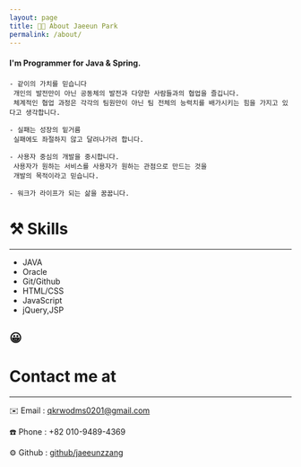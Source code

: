 ```yaml
---
layout: page
title: 👩‍💻 About Jaeeun Park
permalink: /about/
---
```


#### I'm Programmer for Java & Spring.

```
- 같이의 가치를 믿습니다
 개인의 발전만이 아닌 공동체의 발전과 다양한 사람들과의 협업을 즐깁니다.
 체계적인 협업 과정은 각각의 팀원만이 아닌 팀 전체의 능력치를 배가시키는 힘을 가지고 있다고 생각합니다.

- 실패는 성장의 밑거름
 실패에도 좌절하지 않고 달려나가려 합니다.

- 사용자 중심의 개발을 중시합니다.
 사용자가 원하는 서비스를 사용자가 원하는 관점으로 만드는 것을
 개발의 목적이라고 믿습니다.

- 워크가 라이프가 되는 삶을 꿈꿉니다.
```

# ⚒ Skills

---

- JAVA
- Oracle
- Git/Github
- HTML/CSS
- JavaScript
- jQuery,JSP

## 😀

# Contact me at

---

✉️ Email : qkrwodms0201@gmail.com

☎️ Phone : +82 010-9489-4369

⚙️ Github : [github/jaeeunzzang](https://github.com/jaeeunzzang)
